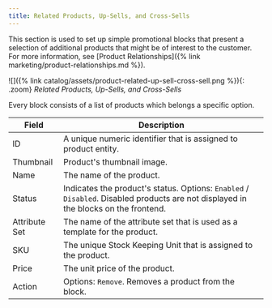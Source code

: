 ```yaml
---
title: Related Products, Up-Sells, and Cross-Sells
---
```


This section is used to set up simple promotional blocks that present a selection of additional products that might be of interest to the customer. For more information, see [Product Relationships]({% link marketing/product-relationships.md %}).

![]({% link catalog/assets/product-related-up-sell-cross-sell.png %}){: .zoom}
_Related Products, Up-Sells, and Cross-Sells_

Every block consists of a list of products which belongs a specific option.

|Field|Description|
|--- |--- |
|ID|A unique numeric identifier that is assigned to product entity.|
|Thumbnail|Product's thumbnail image.|
|Name|The name of the product.|
|Status|Indicates the product's status. Options: `Enabled` / `Disabled`. Disabled products are not displayed in the blocks on the frontend.|
|Attribute Set|The name of the attribute set that is used as a template for the product.|
|SKU|The unique Stock Keeping Unit that is assigned to the product.|
|Price|The unit price of the product.|
|Action|Options: `Remove`. Removes a product from the block.|
